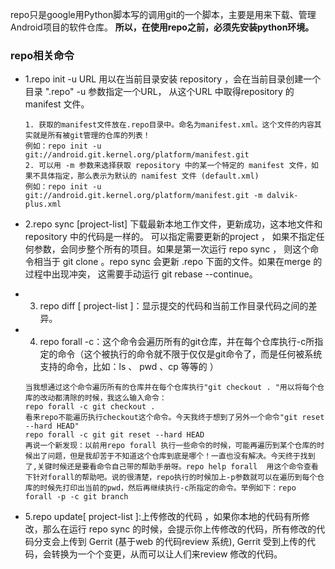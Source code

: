 repo只是google用Python脚本写的调用git的一个脚本，主要是用来下载、管理Android项目的软件仓库。
**所以，在使用repo之前，必须先安装python环境。**

### repo相关命令
* 1.repo init -u URL 用以在当前目录安装 repository ，会在当前目录创建一个目录 ".repo"  -u 参数指定一个URL， 从这个URL 中取得repository 的 manifest 文件。

    ```
    1. 获取的manifest文件放在.repo目录中。命名为manifest.xml。这个文件的内容其实就是所有被git管理的仓库的列表！
    例如：repo init -u git://android.git.kernel.org/platform/manifest.git
    2. 可以用 -m 参数来选择获取 repository 中的某一个特定的 manifest 文件，如果不具体指定，那么表示为默认的 namifest 文件 (default.xml)
    例如：repo init -u git://android.git.kernel.org/platform/manifest.git -m dalvik-plus.xml
    ```

* 2.repo sync [project-list]
下载最新本地工作文件，更新成功，这本地文件和repository 中的代码是一样的。 可以指定需要更新的project ， 如果不指定任何参数，会同步整个所有的项目。如果是第一次运行 repo sync ， 则这个命令相当于 git clone 。repo sync 会更新 .repo 下面的文件。如果在merge 的过程中出现冲突， 这需要手动运行  git  rebase --continue。

* 3. repo diff [ project-list ]：显示提交的代码和当前工作目录代码之间的差异。

* 4. repo forall -c：这个命令会遍历所有的git仓库，并在每个仓库执行-c所指定的命令（这个被执行的命令就不限于仅仅是git命令了，而是任何被系统支持的命令，比如：ls 、 pwd 、cp 等等的 ）
    ```
    当我想通过这个命令遍历所有的仓库并在每个仓库执行"git checkout . "用以将每个仓库的改动都清除的时候，我这么输入命令：
    repo forall -c git checkout .
    看来repo不能遍历执行checkout这个命令。今天我终于想到了另外一个命令"git reset --hard HEAD"
    repo forall -c git git reset --hard HEAD
    再说一个新发现：以前用repo forall 执行一些命令的时候，可能再遍历到某个仓库的时候出了问题，但是我却苦于不知道这个仓库到底是哪个！一直也没有解决。今天终于找到了,关键时候还是要看命令自己带的帮助手册呀。repo help forall  用这个命令查看下针对forall的帮助吧。说的很清楚，repo执行的时候加上-p参数就可以在遍历到每个仓库的时候先打印出当前的pwd，然后再继续执行-c所指定的命令。举例如下：repo forall -p -c git branch
    ```

* 5.repo update[ project-list ]:上传修改的代码 ，如果你本地的代码有所修改，那么在运行 repo sync 的时候，会提示你上传修改的代码，所有修改的代码分支会上传到 Gerrit (基于web 的代码review 系统), Gerrit 受到上传的代码，会转换为一个个变更，从而可以让人们来review 修改的代码。
